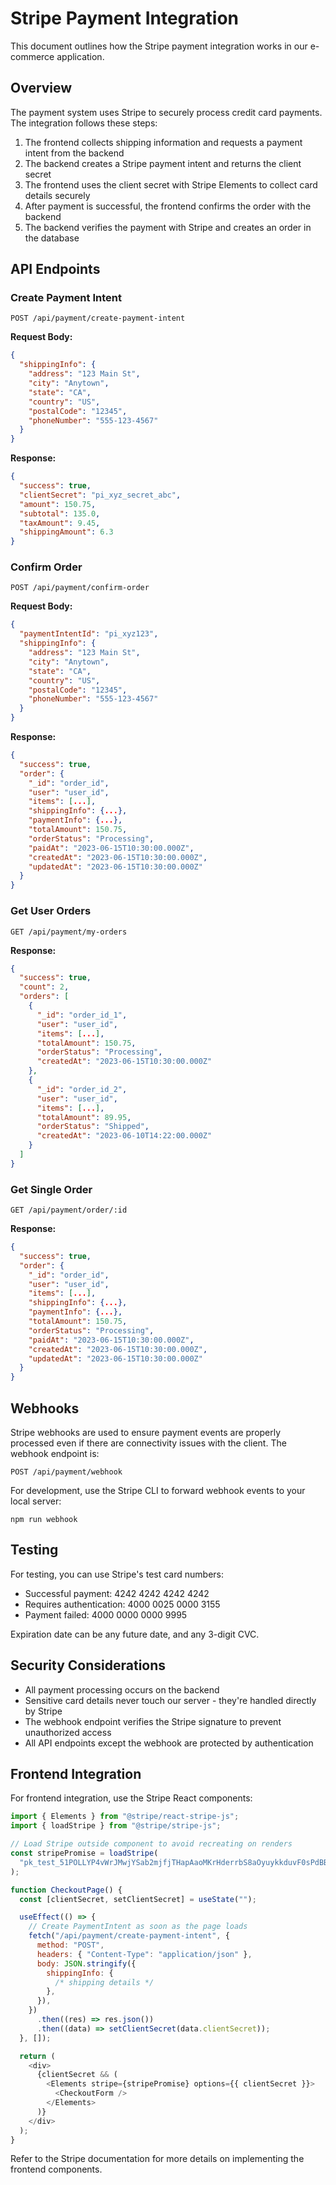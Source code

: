 # Stripe Payment Integration

This document outlines how the Stripe payment integration works in our e-commerce application.

## Overview

The payment system uses Stripe to securely process credit card payments. The integration follows these steps:

1. The frontend collects shipping information and requests a payment intent from the backend
2. The backend creates a Stripe payment intent and returns the client secret
3. The frontend uses the client secret with Stripe Elements to collect card details securely
4. After payment is successful, the frontend confirms the order with the backend
5. The backend verifies the payment with Stripe and creates an order in the database

## API Endpoints

### Create Payment Intent

```
POST /api/payment/create-payment-intent
```

**Request Body:**

```json
{
  "shippingInfo": {
    "address": "123 Main St",
    "city": "Anytown",
    "state": "CA",
    "country": "US",
    "postalCode": "12345",
    "phoneNumber": "555-123-4567"
  }
}
```

**Response:**

```json
{
  "success": true,
  "clientSecret": "pi_xyz_secret_abc",
  "amount": 150.75,
  "subtotal": 135.0,
  "taxAmount": 9.45,
  "shippingAmount": 6.3
}
```

### Confirm Order

```
POST /api/payment/confirm-order
```

**Request Body:**

```json
{
  "paymentIntentId": "pi_xyz123",
  "shippingInfo": {
    "address": "123 Main St",
    "city": "Anytown",
    "state": "CA",
    "country": "US",
    "postalCode": "12345",
    "phoneNumber": "555-123-4567"
  }
}
```

**Response:**

```json
{
  "success": true,
  "order": {
    "_id": "order_id",
    "user": "user_id",
    "items": [...],
    "shippingInfo": {...},
    "paymentInfo": {...},
    "totalAmount": 150.75,
    "orderStatus": "Processing",
    "paidAt": "2023-06-15T10:30:00.000Z",
    "createdAt": "2023-06-15T10:30:00.000Z",
    "updatedAt": "2023-06-15T10:30:00.000Z"
  }
}
```

### Get User Orders

```
GET /api/payment/my-orders
```

**Response:**

```json
{
  "success": true,
  "count": 2,
  "orders": [
    {
      "_id": "order_id_1",
      "user": "user_id",
      "items": [...],
      "totalAmount": 150.75,
      "orderStatus": "Processing",
      "createdAt": "2023-06-15T10:30:00.000Z"
    },
    {
      "_id": "order_id_2",
      "user": "user_id",
      "items": [...],
      "totalAmount": 89.95,
      "orderStatus": "Shipped",
      "createdAt": "2023-06-10T14:22:00.000Z"
    }
  ]
}
```

### Get Single Order

```
GET /api/payment/order/:id
```

**Response:**

```json
{
  "success": true,
  "order": {
    "_id": "order_id",
    "user": "user_id",
    "items": [...],
    "shippingInfo": {...},
    "paymentInfo": {...},
    "totalAmount": 150.75,
    "orderStatus": "Processing",
    "paidAt": "2023-06-15T10:30:00.000Z",
    "createdAt": "2023-06-15T10:30:00.000Z",
    "updatedAt": "2023-06-15T10:30:00.000Z"
  }
}
```

## Webhooks

Stripe webhooks are used to ensure payment events are properly processed even if there are connectivity issues with the client. The webhook endpoint is:

```
POST /api/payment/webhook
```

For development, use the Stripe CLI to forward webhook events to your local server:

```
npm run webhook
```

## Testing

For testing, you can use Stripe's test card numbers:

- Successful payment: 4242 4242 4242 4242
- Requires authentication: 4000 0025 0000 3155
- Payment failed: 4000 0000 0000 9995

Expiration date can be any future date, and any 3-digit CVC.

## Security Considerations

- All payment processing occurs on the backend
- Sensitive card details never touch our server - they're handled directly by Stripe
- The webhook endpoint verifies the Stripe signature to prevent unauthorized access
- All API endpoints except the webhook are protected by authentication

## Frontend Integration

For frontend integration, use the Stripe React components:

```javascript
import { Elements } from "@stripe/react-stripe-js";
import { loadStripe } from "@stripe/stripe-js";

// Load Stripe outside component to avoid recreating on renders
const stripePromise = loadStripe(
  "pk_test_51POLLYP4vWrJMwjYSab2mjfjTHapAaoMKrHderrbS8aOyuykkduvF0sPdBB6VpulZCmMxGfRd3NpmGHFE3D9RAEK0038a5wjiI"
);

function CheckoutPage() {
  const [clientSecret, setClientSecret] = useState("");

  useEffect(() => {
    // Create PaymentIntent as soon as the page loads
    fetch("/api/payment/create-payment-intent", {
      method: "POST",
      headers: { "Content-Type": "application/json" },
      body: JSON.stringify({
        shippingInfo: {
          /* shipping details */
        },
      }),
    })
      .then((res) => res.json())
      .then((data) => setClientSecret(data.clientSecret));
  }, []);

  return (
    <div>
      {clientSecret && (
        <Elements stripe={stripePromise} options={{ clientSecret }}>
          <CheckoutForm />
        </Elements>
      )}
    </div>
  );
}
```

Refer to the Stripe documentation for more details on implementing the frontend components.
